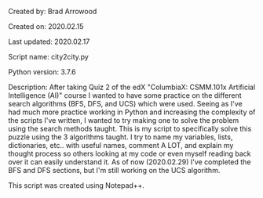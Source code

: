 Created by:	Brad Arrowood

Created on:	2020.02.15

Last updated:	2020.02.17

Script name:	city2city.py

Python version:	3.7.6

Description:	After taking Quiz 2 of the edX "ColumbiaX: CSMM.101x Artificial Intelligence (AI)" course I wanted to
		have some practice on the different search algorithms (BFS, DFS, and UCS) which were used.
		Seeing as I've had much more practice working in Python and increasing the complexity of the scripts
		I've written, I wanted to try making one to solve the problem using the search methods taught.
		This is my script to specifically solve this puzzle using the 3 algorithms taught.
		I try to name my variables, lists, dictionaries, etc.. with useful names, comment A LOT, and explain
		my thought process so others looking at my code or even myself reading back over it can easily understand it.
		As of now (2020.02.29) I've completed the BFS and DFS sections, but I'm still working on the UCS algorithm.

This script was created using Notepad++.
